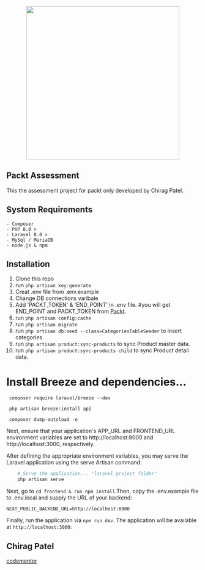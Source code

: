 <p align="center"><a href="https://www.packtpub.com/" target="_blank"><img src="https://www.packtpub.com/images/logo-new.svg" width="400"></a></p>

## Packt Assessment

This the assessment project for packt only developed by Chirag Patel.

## System Requirements
    - Composer 
    - PHP 8.0 >
    - Laravel 8.0 >
    - MySql / MariaDB
    - node.js & npm
## Installation
   1) Clone this repo
   2) run `php artisan key:generate`
   3) Creat .env file from .env.example
   4) Change DB connections varibale
   5) Add 'PACKT_TOKEN' & 'END_POINT' in .env file.
        #you will get END_POINT and PACKT_TOKEN from [Packt](https://api.packt.com/).
   6) run `php artisan config:cache`
   7) run `php artisan migrate`
   8) run `php artisan db:seed --class=CategoriesTableSeeder` to insert categories.
   9) run `php artisan product:sync-products` to sync Product master data.
   10) run `php artisan product:sync-products child` to sync Product detail data.
   
   # Install Breeze and dependencies...
     composer require laravel/breeze --dev
     
     php artisan breeze:install api
     
     composer dump-autoload -o
   
Next, ensure that your application's APP_URL and FRONTEND_URL environment variables are set to http://localhost:8000 and http://localhost:3000, respectively.

After defining the appropriate environment variables, you may serve the Laravel application using the serve Artisan command:
```python
    # Serve the application... "laravel project folder"
    php artisan serve
```

Next, go to ```cd frontend & run npm install```.Then, copy the .env.example file to .env.local and supply the URL of your backend:
```
NEXT_PUBLIC_BACKEND_URL=http://localhost:8000
```
Finally, run the application via ```npm run dev```. The application will be available at ```http://localhost:3000```:

## Chirag Patel
[codementor](https://codementor.tech)
